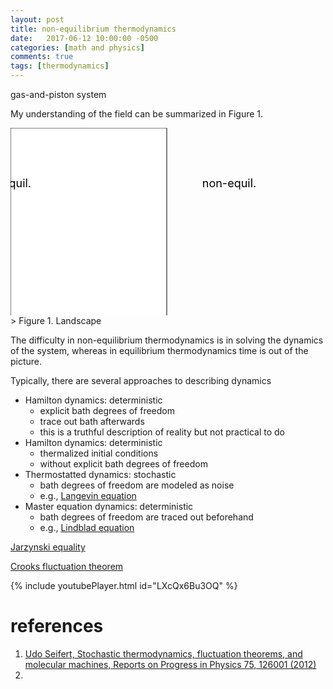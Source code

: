 ```yaml
---
layout: post
title: non-equilibrium thermodynamics
date:   2017-06-12 10:00:00 -0500
categories: [math and physics]
comments: true
tags: [thermodynamics]
---
```


gas-and-piston system

My understanding of the field can be summarized in Figure 1.

<svg width='500' height='300'> 
<rect x="0" y="0" width="250" height="450" fill='white' stroke='black'/>
<text x='10' y='95' text-anchor='middle' font-size='18'> equil. </text>
<text x='350' y='95' text-anchor='middle' font-size='18'> non-equil. </text>

</svg>
> Figure 1. Landscape


The difficulty in non-equilibrium thermodynamics is in solving the dynamics of the system,
whereas in equilibrium thermodynamics time is out of the picture.

Typically, there are several approaches to describing dynamics

* Hamilton dynamics: deterministic
    * explicit bath degrees of freedom
    * trace out bath afterwards
    * this is a truthful description of reality but not practical to do
* Hamilton dynamics: deterministic
    * thermalized initial conditions
    * without explicit bath degrees of freedom
* Thermostatted dynamics: stochastic
    * bath degrees of freedom are modeled as noise
    * e.g., [Langevin equation](https://en.wikipedia.org/wiki/Langevin_equation)
* Master equation dynamics: deterministic
    * bath degrees of freedom are traced out beforehand
    * e.g., [Lindblad equation](https://en.wikipedia.org/wiki/Lindblad_equation)

[Jarzynski equality](https://en.wikipedia.org/wiki/Jarzynski_equality)

[Crooks fluctuation theorem](https://en.wikipedia.org/wiki/Crooks_fluctuation_theorem)

{% include youtubePlayer.html id="LXcQx6Bu3OQ" %}


# references
1. [Udo Seifert, Stochastic thermodynamics, fluctuation theorems, and molecular machines, Reports on Progress in Physics 75, 126001 (2012)](https://arxiv.org/abs/1205.4176)
1. 

